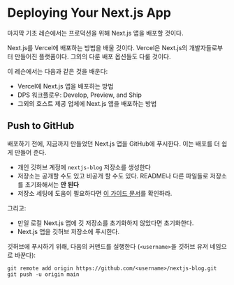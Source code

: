 # Deploying Your Next.js App

마지막 기초 레슨에서는 프로덕션을 위해 Next.js 앱을 배포할 것이다.

Next.js를 Vercel에 배포하는 방법을 배울 것이다. Vercel은 Next.js의 개발자들로부터 만들어진 플랫폼이다. 그외의 다룬 배포 옵션들도 다룰 것이다.

이 레슨에서는 다음과 같은 것을 배운다:

- Vercel에 Next.js 앱을 배포하는 방법
- DPS 워크플로우: Develop, Preview, and Ship
- 그외의 호스트 제공 업체에 Next.js 앱을 배포하는 방법

## Push to GitHub

배포하기 전에, 지금까지 만들었던 Next.js 앱을 GitHub에 푸시한다. 이는 배포를 더 쉽게 만들어 준다.

- 개인 깃허브 계정에 `nextjs-blog` 저장소를 생성한다
- 저장소는 공개할 수도 있고 비공개 할 수도 있다. README나 다른 파일들로 저장소를 초기화해서는 **안 된다**
- 저장소 세팅에 도움이 필요하다면 [이 가이드 문서](https://help.github.com/en/github/getting-started-with-github/create-a-repo)를 확인하라.

그리고:

- 만일 로컬 Next.js 앱에 깃 저장소를 초기화하지 않았다면 초기화한다.
- Next.js 앱을 깃허브 저장소에 푸시한다.

깃허브에 푸시하기 위해, 다음의 커맨드를 실행한다 (`<username>`을 깃허브 유저 네임으로 바꾼다):

```shell
git remote add origin https://github.com/<username>/nextjs-blog.git
git push -u origin main
```
